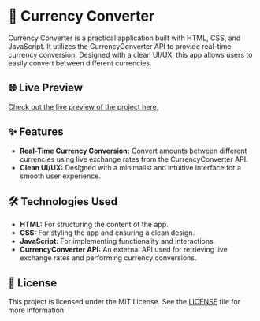 # 💱 Currency Converter

Currency Converter is a practical application built with HTML, CSS, and JavaScript. It utilizes the CurrencyConverter API to provide real-time currency conversion. Designed with a clean UI/UX, this app allows users to easily convert between different currencies.

## 🌐 Live Preview

[Check out the live preview of the project here.](https://iocurrency-convertor.netlify.app/)

## ✨ Features

- **Real-Time Currency Conversion:** Convert amounts between different currencies using live exchange rates from the CurrencyConverter API.
- **Clean UI/UX:** Designed with a minimalist and intuitive interface for a smooth user experience.

## 🛠️ Technologies Used

- **HTML:** For structuring the content of the app.
- **CSS:** For styling the app and ensuring a clean design.
- **JavaScript:** For implementing functionality and interactions.
- **CurrencyConverter API:** An external API used for retrieving live exchange rates and performing currency conversions.

## 📜 License

This project is licensed under the MIT License. See the [LICENSE](https://opensource.org/licenses/MIT) file for more information.
